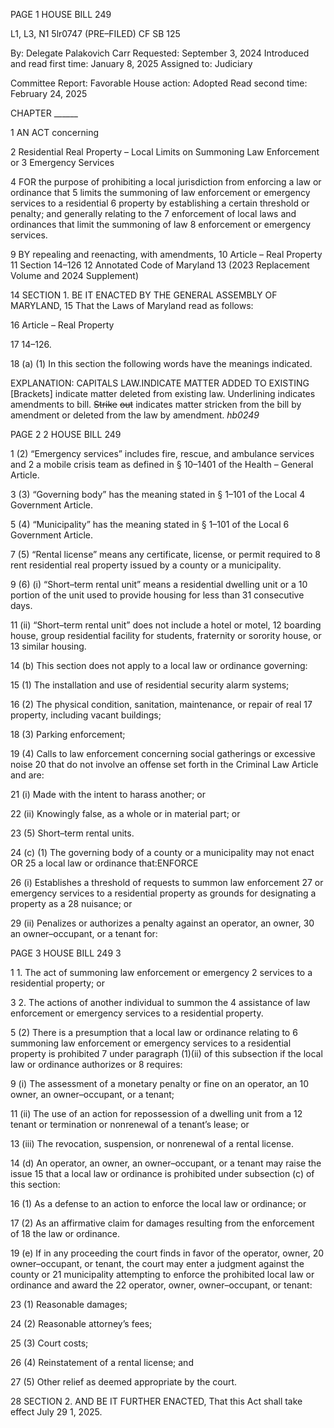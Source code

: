 PAGE 1
HOUSE BILL 249

L1, L3, N1 5lr0747
(PRE–FILED) CF SB 125

By: Delegate Palakovich Carr
Requested: September 3, 2024
Introduced and read first time: January 8, 2025
Assigned to: Judiciary

Committee Report: Favorable
House action: Adopted
Read second time: February 24, 2025

CHAPTER ______

1 AN ACT concerning

2 Residential Real Property – Local Limits on Summoning Law Enforcement or
3 Emergency Services

4 FOR the purpose of prohibiting a local jurisdiction from enforcing a law or ordinance that
5 limits the summoning of law enforcement or emergency services to a residential
6 property by establishing a certain threshold or penalty; and generally relating to the
7 enforcement of local laws and ordinances that limit the summoning of law
8 enforcement or emergency services.

9 BY repealing and reenacting, with amendments,
10 Article – Real Property
11 Section 14–126
12 Annotated Code of Maryland
13 (2023 Replacement Volume and 2024 Supplement)

14 SECTION 1. BE IT ENACTED BY THE GENERAL ASSEMBLY OF MARYLAND,
15 That the Laws of Maryland read as follows:

16 Article – Real Property

17 14–126.

18 (a) (1) In this section the following words have the meanings indicated.

EXPLANATION: CAPITALS LAW.INDICATE MATTER ADDED TO EXISTING
[Brackets] indicate matter deleted from existing law.
Underlining indicates amendments to bill.
~~Strike~~ ~~out~~ indicates matter stricken from the bill by amendment or deleted from the law by
amendment. *hb0249*

PAGE 2
2 HOUSE BILL 249

1 (2) “Emergency services” includes fire, rescue, and ambulance services and
2 a mobile crisis team as defined in § 10–1401 of the Health – General Article.

3 (3) “Governing body” has the meaning stated in § 1–101 of the Local
4 Government Article.

5 (4) “Municipality” has the meaning stated in § 1–101 of the Local
6 Government Article.

7 (5) “Rental license” means any certificate, license, or permit required to
8 rent residential real property issued by a county or a municipality.

9 (6) (i) “Short–term rental unit” means a residential dwelling unit or a
10 portion of the unit used to provide housing for less than 31 consecutive days.

11 (ii) “Short–term rental unit” does not include a hotel or motel,
12 boarding house, group residential facility for students, fraternity or sorority house, or
13 similar housing.

14 (b) This section does not apply to a local law or ordinance governing:

15 (1) The installation and use of residential security alarm systems;

16 (2) The physical condition, sanitation, maintenance, or repair of real
17 property, including vacant buildings;

18 (3) Parking enforcement;

19 (4) Calls to law enforcement concerning social gatherings or excessive noise
20 that do not involve an offense set forth in the Criminal Law Article and are:

21 (i) Made with the intent to harass another; or

22 (ii) Knowingly false, as a whole or in material part; or

23 (5) Short–term rental units.

24 (c) (1) The governing body of a county or a municipality may not enact OR
25 a local law or ordinance that:ENFORCE

26 (i) Establishes a threshold of requests to summon law enforcement
27 or emergency services to a residential property as grounds for designating a property as a
28 nuisance; or

29 (ii) Penalizes or authorizes a penalty against an operator, an owner,
30 an owner–occupant, or a tenant for:

PAGE 3
HOUSE BILL 249 3

1 1. The act of summoning law enforcement or emergency
2 services to a residential property; or

3 2. The actions of another individual to summon the
4 assistance of law enforcement or emergency services to a residential property.

5 (2) There is a presumption that a local law or ordinance relating to
6 summoning law enforcement or emergency services to a residential property is prohibited
7 under paragraph (1)(ii) of this subsection if the local law or ordinance authorizes or
8 requires:

9 (i) The assessment of a monetary penalty or fine on an operator, an
10 owner, an owner–occupant, or a tenant;

11 (ii) The use of an action for repossession of a dwelling unit from a
12 tenant or termination or nonrenewal of a tenant’s lease; or

13 (iii) The revocation, suspension, or nonrenewal of a rental license.

14 (d) An operator, an owner, an owner–occupant, or a tenant may raise the issue
15 that a local law or ordinance is prohibited under subsection (c) of this section:

16 (1) As a defense to an action to enforce the local law or ordinance; or

17 (2) As an affirmative claim for damages resulting from the enforcement of
18 the law or ordinance.

19 (e) If in any proceeding the court finds in favor of the operator, owner,
20 owner–occupant, or tenant, the court may enter a judgment against the county or
21 municipality attempting to enforce the prohibited local law or ordinance and award the
22 operator, owner, owner–occupant, or tenant:

23 (1) Reasonable damages;

24 (2) Reasonable attorney’s fees;

25 (3) Court costs;

26 (4) Reinstatement of a rental license; and

27 (5) Other relief as deemed appropriate by the court.

28 SECTION 2. AND BE IT FURTHER ENACTED, That this Act shall take effect July
29 1, 2025.